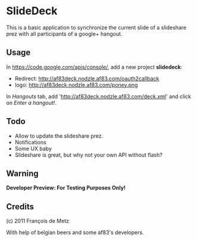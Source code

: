 # SlideDeck

This is a basic application to synchronize the current slide of a slideshare prez with all participants of a google+ hangout.

## Usage

In https://code.google.com/apis/console/, add a new project **slidedeck**:

* Redirect: http://af83deck.nodzle.af83.com/oauth2callback
* logo: http://af83deck.nodzle.af83.com/poney.png

In *Hangouts* tab, add 'http://af83deck.nodzle.af83.com/deck.xml' and click on *Enter a hangout!*.

## Todo

* Allow to update the slideshare prez.
* Notifications
* Some UX baby
* Slideshare is great, but why not your own API without flash?

## Warning

**Developer Preview: For Testing Purposes Only!**

## Credits

(c) 2011 François de Metz

With help of belgian beers and some af83's developers.
